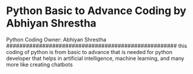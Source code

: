 # Python Basic to Advance Coding by Abhiyan Shrestha
 Python Coding
 Owner: Abhiyan Shrestha
 ####################################################
 this coding of python is from basic to advance that is needed for python developer that helps
 in artificial intelligence, machine learning, and many more like creating chatbots
